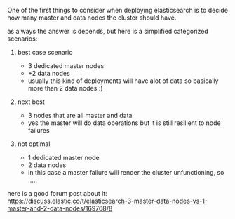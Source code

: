 One of the first things to consider when deploying elasticsearch is to decide \
how many master and data nodes the cluster should have.

as always the answer is depends, but here is a simplified categorized scenarios:
1. best case scenario
    - 3 dedicated master nodes
    - +2 data nodes
    * usually this kind of deployments will have alot of data so basically more than 2 data nodes :)

2. next best
    - 3 nodes that are all master and data
    * yes the master will do data operations but it is still resilient to node failures

3. not optimal
    - 1 dedicated master node
    - 2 data nodes
    * in this case a master failure will render the cluster unfunctioning, so .....

here is a good forum post about it:
https://discuss.elastic.co/t/elasticsearch-3-master-data-nodes-vs-1-master-and-2-data-nodes/169768/8